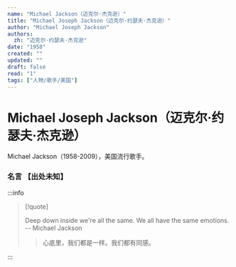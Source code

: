 ```yaml
---
name: "Michael Jackson（迈克尔·杰克逊）"
title: "Michael Joseph Jackson（迈克尔·约瑟夫·杰克逊）"
author: "Michael Joseph Jackson"
authors:
  zh: "迈克尔·约瑟夫·杰克逊"
date: "1958"
created: ""
updated: ""
draft: false
read: "1"
tags: ["人物/歌手/美国"]
---
```


# Michael Joseph Jackson（迈克尔·约瑟夫·杰克逊）

Michael Jackson（1958-2009），美国流行歌手。

### 名言 【出处未知】

:::info

> [!quote]
>
> Deep down inside we're all the same. We all have the same emotions. -- Michael Jackson
>
> > 心底里，我们都是一样。我们都有同感。

:::
